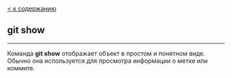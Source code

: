 [< к содержанию](../readme.md)

## git show
---

Команда **git show** отображает объект в простом и понятном виде. Обычно она используется для просмотра информации о метке или коммите.
